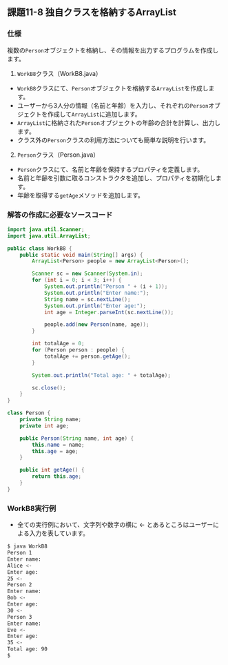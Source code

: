 ## 課題11-8 独自クラスを格納するArrayList

### 仕様
複数の`Person`オブジェクトを格納し、その情報を出力するプログラムを作成します。

1. `WorkB8`クラス（WorkB8.java）
 - `WorkB8`クラスにて、`Person`オブジェクトを格納する`ArrayList`を作成します。
 - ユーザーから3人分の情報（名前と年齢）を入力し、それぞれの`Person`オブジェクトを作成して`ArrayList`に追加します。
 - `ArrayList`に格納された`Person`オブジェクトの年齢の合計を計算し、出力します。
 - クラス外の`Person`クラスの利用方法についても簡単な説明を行います。

2. `Person`クラス（Person.java）
 - `Person`クラスにて、名前と年齢を保持するプロパティを定義します。
 - 名前と年齢を引数に取るコンストラクタを追加し、プロパティを初期化します。
 - 年齢を取得する`getAge`メソッドを追加します。

### 解答の作成に必要なソースコード

```java
import java.util.Scanner;
import java.util.ArrayList;

public class WorkB8 {
    public static void main(String[] args) {
        ArrayList<Person> people = new ArrayList<Person>();

        Scanner sc = new Scanner(System.in);
        for (int i = 0; i < 3; i++) {
            System.out.println("Person " + (i + 1));
            System.out.println("Enter name:");
            String name = sc.nextLine();
            System.out.println("Enter age:");
            int age = Integer.parseInt(sc.nextLine());

            people.add(new Person(name, age));
        }

        int totalAge = 0;
        for (Person person : people) {
            totalAge += person.getAge();
        }

        System.out.println("Total age: " + totalAge);

        sc.close();
    }
}
```

```java
class Person {
    private String name;
    private int age;

    public Person(String name, int age) {
        this.name = name;
        this.age = age;
    }

    public int getAge() {
        return this.age;
    }
}
```

### WorkB8実行例

- 全ての実行例において、文字列や数字の横に <- とあるところはユーザーによる入力を表しています。

```sh
$ java WorkB8
Person 1
Enter name:
Alice <-
Enter age:
25 <-
Person 2
Enter name:
Bob <-
Enter age:
30 <-
Person 3
Enter name:
Eve <-
Enter age:
35 <-
Total age: 90
$